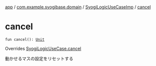 [app](../../index.md) / [com.example.syogibase.domain](../index.md) / [SyogiLogicUseCaseImp](index.md) / [cancel](./cancel.md)

# cancel

`fun cancel(): `[`Unit`](https://kotlinlang.org/api/latest/jvm/stdlib/kotlin/-unit/index.html)

Overrides [SyogiLogicUseCase.cancel](../-syogi-logic-use-case/cancel.md)

動かせるマスの設定をリセットする

